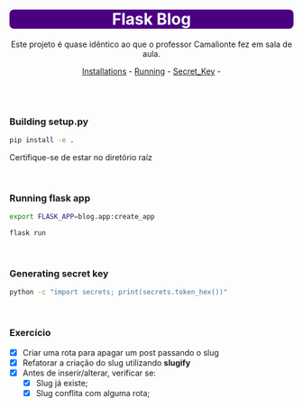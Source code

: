 <div align='center'>

<div style='background: indigo; color: #fff; border-radius: 8px;'>

# Flask Blog

</div>

Este projeto é quase idêntico ao que o professor Camalionte fez em sala de aula.

[Installations](#building-setuppy) - [Running](#running-flask-app) - [Secret_Key](#generating-secret-key) -  

</br>
</br>

</div>

### Building setup.py

```bash
pip install -e .
```

Certifique-se de estar no diretório raíz

</br>


### Running flask app

```bash
export FLASK_APP=blog.app:create_app
```

```bash
flask run
```

</br>


### Generating secret key

```bash
python -c "import secrets; print(secrets.token_hex())"
```

</br>


### Exercício

- [x] Criar uma rota para apagar um post passando o slug
- [x] Refatorar a criação do slug utilizando **slugify**
- [x] Antes de inserir/alterar, verificar se:
     - [x] Slug já existe;
     - [x] Slug conflita com alguma rota;
